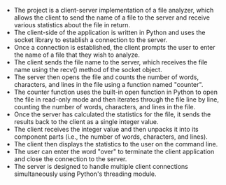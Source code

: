 * The project is a client-server implementation of a file analyzer, which allows the client to send the name of a file to the server and receive various statistics about the file in return.
* The client-side of the application is written in Python and uses the socket library to establish a connection to the server.
* Once a connection is established, the client prompts the user to enter the name of a file that they wish to analyze.
* The client sends the file name to the server, which receives the file name using the recv() method of the socket object. 
* The server then opens the file and counts the number of words, characters, and lines in the file using a function named "counter". 
* The counter function uses the built-in open function in Python to open the file in read-only mode and then iterates through the file line by line, counting the number of words, characters, and lines in the file. 
* Once the server has calculated the statistics for the file, it sends the results back to the client as a single integer value.
* The client receives the integer value and then unpacks it into its component parts (i.e., the number of words, characters, and lines).
* The client then displays the statistics to the user on the command line.
* The user can enter the word "over" to terminate the client application and close the connection to the server.
* The server is designed to handle multiple client connections simultaneously using Python's threading module.
